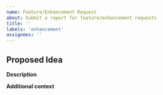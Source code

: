 ```yaml
---
name: Feature/Enhancement Request
about: Submit a report for feature/enhancement requests
title: ''
labels: 'enhancement'
assignees: ''
---
```


## Proposed Idea

**Description**

<!-- A clear and concise description of what are the changes to be added. -->

**Additional context**

<!-- Add any other context about the  enhancement. -->
<!-- Give any reference link or website -->
